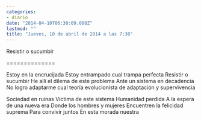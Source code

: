 ```yaml
---
categories:
- diario
date: "2014-04-10T06:30:09.000Z"
lastmod: ""
title: "Jueves, 10 de abril de 2014 a las 7:30"
---
```


Resistir o sucumbir

==============

Estoy en la encrucijada
Estoy entrampado cual trampa perfecta
Resistir o sucumbir
He allí el dilema de este problema
Ante un sistema en decadencia
No logro adaptarme 
cual teoría evolucionista de adaptación y supervivencia

Sociedad en ruinas
Víctima de este sistema
Humanidad perdida
A la espera de una nueva era
Donde los hombres y mujeres
Encuentren la felicidad suprema
Para convivir juntos 
En esta morada nuestra